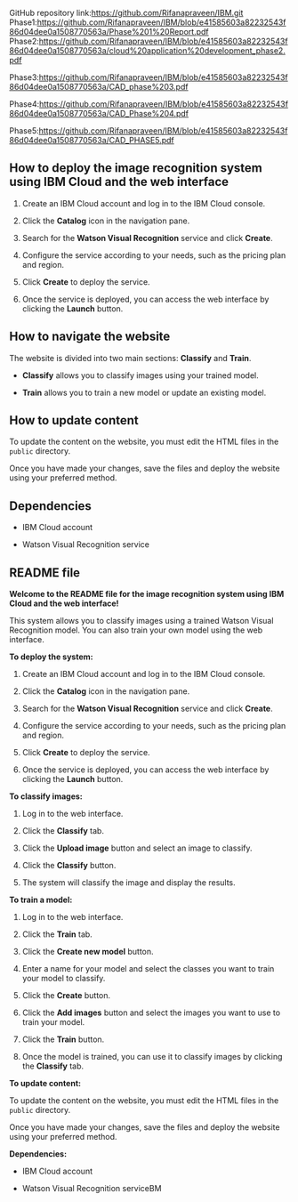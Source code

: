 GitHub repository link:https://github.com/Rifanapraveen/IBM.git
Phase1:https://github.com/Rifanapraveen/IBM/blob/e41585603a82232543f86d04dee0a1508770563a/Phase%201%20Report.pdf
Phase2:https://github.com/Rifanapraveen/IBM/blob/e41585603a82232543f86d04dee0a1508770563a/cloud%20application%20development_phase2.pdf

Phase3:https://github.com/Rifanapraveen/IBM/blob/e41585603a82232543f86d04dee0a1508770563a/CAD_phase%203.pdf

Phase4:https://github.com/Rifanapraveen/IBM/blob/e41585603a82232543f86d04dee0a1508770563a/CAD_Phase%204.pdf

Phase5:https://github.com/Rifanapraveen/IBM/blob/e41585603a82232543f86d04dee0a1508770563a/CAD_PHASE5.pdf               
## How to deploy the image recognition system using IBM Cloud and the web interface




1. Create an IBM Cloud account and log in to the IBM Cloud console.

2. Click the **Catalog** icon in the navigation pane.

3. Search for the **Watson Visual Recognition** service and click **Create**.

4. Configure the service according to your needs, such as the pricing plan and region.

5. Click **Create** to deploy the service.

6. Once the service is deployed, you can access the web interface by clicking the **Launch** button.



## How to navigate the website



The website is divided into two main sections: **Classify** and **Train**.



* **Classify** allows you to classify images using your trained model.

* **Train** allows you to train a new model or update an existing model.



## How to update content



To update the content on the website, you must edit the HTML files in the `public` directory.



Once you have made your changes, save the files and deploy the website using your preferred method.



## Dependencies



* IBM Cloud account

* Watson Visual Recognition service



## README file



**Welcome to the README file for the image recognition system using IBM Cloud and the web interface!**



This system allows you to classify images using a trained Watson Visual Recognition model. You can also train your own model using the web interface.



**To deploy the system:**



1. Create an IBM Cloud account and log in to the IBM Cloud console.

2. Click the **Catalog** icon in the navigation pane.

3. Search for the **Watson Visual Recognition** service and click **Create**.

4. Configure the service according to your needs, such as the pricing plan and region.

5. Click **Create** to deploy the service.

6. Once the service is deployed, you can access the web interface by clicking the **Launch** button.



**To classify images:**



1. Log in to the web interface.

2. Click the **Classify** tab.

3. Click the **Upload image** button and select an image to classify.

4. Click the **Classify** button.

5. The system will classify the image and display the results.



**To train a model:**



1. Log in to the web interface.

2. Click the **Train** tab.

3. Click the **Create new model** button.

4. Enter a name for your model and select the classes you want to train your model to classify.

5. Click the **Create** button.

6. Click the **Add images** button and select the images you want to use to train your model.

7. Click the **Train** button.

8. Once the model is trained, you can use it to classify images by clicking the **Classify** tab.



**To update content:**



To update the content on the website, you must edit the HTML files in the `public` directory.



Once you have made your changes, save the files and deploy the website using your preferred method.



**Dependencies:**



* IBM Cloud account

* Watson Visual Recognition serviceBM

